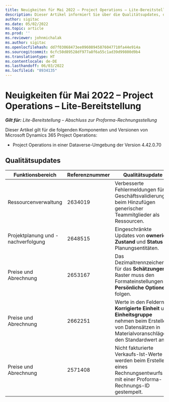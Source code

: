 ```yaml
---
title: Neuigkeiten für Mai 2022 – Project Operations – Lite-Bereitstellung
description: Dieser Artikel informiert Sie über die Qualitätsupdates, die in der Lite-Bereitstellung von Microsoft Dynamics 365 Project Operations im Mai 2022 verfügbar sind.
author: sigitac
ms.date: 05/02/2022
ms.topic: article
ms.prod: ''
ms.reviewer: johnmichalak
ms.author: sigitac
ms.openlocfilehash: dd7f03068473ee09608945876047710fa44e914a
ms.sourcegitcommit: 6cfc50d89528df977a8f6a55c1ad39d99800d9b4
ms.translationtype: HT
ms.contentlocale: de-DE
ms.lasthandoff: 06/03/2022
ms.locfileid: "8934135"
---
```

# <a name="whats-new-may-2022---project-operations-lite-deployment"></a>Neuigkeiten für Mai 2022 – Project Operations – Lite-Bereitstellung

_**Gilt für:** Lite-Bereitstellung – Abschluss zur Proforma-Rechnungsstellung_

Dieser Artikel gilt für die folgenden Komponenten und Versionen von Microsoft Dynamics 365 Project Operations:

- Project Operations in einer Dataverse-Umgebung der Version 4.42.0.70

## <a name="quality-updates"></a>Qualitätsupdates

| Funktionsbereich | Referenznummer | Qualitätsupdate |
| --- | --- | --- |
| Ressourcenverwaltung | 2634019 | Verbesserte Fehlermeldungen für Geschäftsvalidierungen beim Hinzufügen generischer Teammitglieder als Ressourcen. |
| Projektplanung und -nachverfolgung | 2648515 | Eingeschränkte Updates von **ownerid**, **Zustand** und **Status** in Planungsentitäten. |
| Preise und Abrechnung | 2653167 | Das Dezimaltrennzeichen für das **Schätzungen**-Raster muss den Formateinstellungen in **Persönliche Optionen** folgen. |
| Preise und Abrechnung| 2662251 | Werte in den Feldern **Korrigierte Einheit** und **Einheitsgruppe** nehmen beim Erstellen von Datensätzen in Materialvoranschlägen den Standardwert an. |
| Preise und Abrechnung| 2571408 | Nicht fakturierte Verkaufs-Ist-Werte werden beim Erstellen eines Rechnungsentwurfs mit einer Proforma-Rechnungs-ID gestempelt. |
